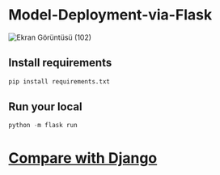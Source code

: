 # Model-Deployment-via-Flask

![Ekran Görüntüsü (102)](https://user-images.githubusercontent.com/73115344/190852001-af86a776-4c62-4269-b75c-c1fbc64e5237.png)






## Install requirements
```Python
pip install requirements.txt
```

## Run your local 

```Python
python -m flask run
```


# [Compare with Django](https://github.com/muradmuzaffar/django-ML)
